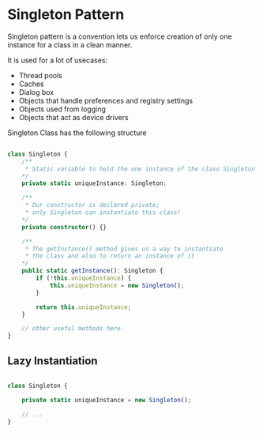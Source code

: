 
# Singleton Pattern

Singleton pattern is a convention lets us enforce creation of only one instance for a class in a clean manner.

It is used for a lot of usecases:
- Thread pools
- Caches
- Dialog box
- Objects that handle preferences and registry settings
- Objects used from logging
- Objects that act as device drivers

Singleton Class has the following structure

```ts

class Singleton {
    /** 
     * Static variable to hold the one instance of the class Singleton
    */
    private static uniqueInstance: Singleton;

    /** 
     * Our constructor is declared private; 
     * only Singleton can instantiate this class!
    */
    private constructor() {}

    /** 
     * The getInstance() method gives us a way to instantiate
     * the class and also to return an instance of it
    */
    public static getInstance(): Singleton {
        if (!this.uniqueInstance) {
            this.uniqueInstance = new Singleton();
        }

        return this.uniqueInstance;
    }

    // other useful methods here
}

```

## Lazy Instantiation

```ts

class Singleton {

    private static uniqueInstance = new Singleton();

    // ...
}


```